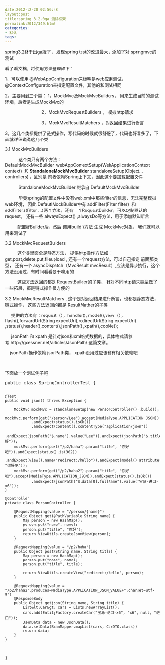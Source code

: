 ```yaml
---
date:2012-12-20 02:56:48
layout:post
title:spring 3.2.0ga 测试框架
permalink:2012/349.html
categories:
- 默认
tags:
---
```



<p>
	spring3.2终于出ga版了， 发现spring test的改进最大，添加了对 springmvc的测试
</p>
<p>
	看了看文档，将使用方法整理如下：
</p>
<p>
	1，可以使用 @WebAppConfiguration来标明是web应用测试， @ContextConfiguration来指定配置文件，其他的和测试相同
</p>
<p>
	2，主要用到三个类： 1，MockMvc及<span>MockMvcBuilders， 用来生成当前的测试环境，后者是生成MockMvc的</span>
</p>
<p>
	<span>&nbsp; &nbsp; &nbsp; &nbsp; &nbsp; &nbsp; &nbsp; &nbsp; &nbsp; &nbsp; &nbsp; &nbsp; &nbsp; &nbsp; &nbsp; 2，<span>MockMvcRequestBuilders ， 模拟http请求</span></span>
</p>
<p>
	<span>&nbsp; &nbsp; &nbsp; &nbsp; &nbsp; &nbsp; &nbsp; &nbsp; &nbsp; &nbsp; &nbsp; &nbsp; &nbsp; &nbsp; &nbsp; 3，<span>MockMvcResultMatchers ，对返回结果进行断言</span></span>
</p>
<p>
	<span>3，这几个类都提供了链式操作，写代码的时候就很舒服了，代码也好看多了，下面就详细说说这几个类</span>
</p>
<p>
	<span>3.1 MockMvcBuilders&nbsp;</span>
</p>
<p>
	<span>&nbsp; &nbsp; &nbsp; &nbsp; &nbsp; &nbsp;这个类只有两个方法：<span>DefaultMockMvcBuilder&nbsp;</span>&nbsp;<span>webAppContextSetup(WebApplicationContext context) &nbsp;和&nbsp;<span><strong><span>StandaloneMockMvcBuilder&nbsp;</span></strong>standaloneSetup(Object... controllers)&nbsp;</span></span>，区别是 前者依赖Spring上下文，因此这个要加载配置文件</span>
</p>
<p>
	<span>&nbsp; &nbsp; &nbsp; &nbsp; &nbsp; &nbsp;StandaloneMockMvcBuilder 继承自 DefaultMockMvcBuilder&nbsp;</span>
</p>
<p>
	<span>&nbsp; &nbsp; &nbsp; &nbsp; &nbsp; &nbsp;毕竟spring的配置文件中没有web.xml中那些filter的信息，无法完整模拟web环境， 因此 DefautlMockBuilder中有 addFilter(Filter filter) &nbsp;和 addFilters(Filter ...)两个方法，还有一个RequestBuilder，可以定制默认的request， 还有一些 alwaysExpect() ,alwaysDo等方法，用于添加默认断言</span>
</p>
<p>
	<span>&nbsp; &nbsp; &nbsp; &nbsp; &nbsp; 配置好Builder后，然后 调用build()方法 生成 MockMvc对象， 我们就可以用来测试了</span>
</p>
<p>
	<span>3.2 MockMvcRequestBuilders&nbsp;</span>
</p>
<p>
	<span>&nbsp; &nbsp; &nbsp; &nbsp; &nbsp; 这个类里面全是静态方法， 提供http操作方法如： get,post,delete,put,fileupload , 还有一个request方法，可以自己指定 前面那类型， 还有一个&nbsp;<span>asyncDispatch（MvcResult mvcResult）,应该是异步执行</span>，这个方法没用过，有时间看看是干嘛用的</span>
</p>
<p>
	<span>&nbsp; &nbsp; &nbsp; &nbsp; &nbsp; 这些方法返回的都是 RequestBuilder的子类， 针对不同http请求类型做了一些拓展，都是链式操作很方便的</span>
</p>
<p>
	<span>3.2 MockMvcResultMatchers , 这个是对返回结果进行断言，也都是静态方法，链式操作， 这些方法返回的都是 ResultMather的子类</span>
</p>
<p>
	<span>&nbsp; &nbsp; &nbsp;提供的方法有：request（），handler(), model(),view（），flash(),forwardUrl(String expectUrl),redirectUrl(<span>String expectUrl</span>) ,status(),header(),content(),jsonPath() ,xpath(),cookie();</span>
</p>
<p>
	<span>&nbsp; &nbsp; &nbsp;jsonPath 和 xpath 是针对json和xml格式数据的，具体格式请参考&nbsp;<span>http://goessner.net/articles/JsonPath/ 这篇文章。</span></span>
</p>
<p>
	<span>&nbsp; &nbsp; jsonPath 操作依赖 jsonPath类， xpath没用过应该也有相关依赖吧</span>
</p>
<p>
	<span><br />
</span>
</p>
<p>
	<span>下面放一个测试例子吧&nbsp;</span>
</p>
<p>
	<span>
<pre class="prettyprint lang-java linenums">public class SpringControllerTest {

    @Test
    public void json() throws Exception {

        MockMvc mockMvc = standaloneSetup(new PersonController()).build();
        mockMvc.perform(get("/person/Lee").accept(MediaType.APPLICATION_JSON))
                .andExpect(status().isOk())
                .andExpect(content().contentType("application/json"))
                .andExpect(jsonPath("$.name").value("Lee")).andExpect(jsonPath("$.title").value("你好"));
        mockMvc.perform(post("/p2/haha").param("title", "你好吧")).andExpect(status().is(302))
                .andExpect(view().name("redirect:/hello")).andExpect(model().attribute("title", "你好吧"));
        mockMvc.perform(get("/p2/haha2").param("title", "你好吧").accept(MediaType.APPLICATION_JSON)).andExpect(status().isOk())
                .andExpect(jsonPath("$.data[0].fullName").value("宝马-进口-x6"));
    }

    @Controller
    private class PersonController {

        @RequestMapping(value = "/person/{name}")
        public Object get(@PathVariable String name) {
            Map person = new HashMap();
            person.put("name", name);
            person.put("title", "你好");
            return ViewUtils.createJsonView(person);
        }

        @RequestMapping(value = "/p2/haha")
        public Object post(String name, String title) {
            Map person = new HashMap();
            person.put("name", name);
            person.put("title", title);

            return ViewUtils.createView("redirect:/hello", person);
        }

        @RequestMapping(value = "/p2/haha2",produces=MediaType.APPLICATION_JSON_VALUE+";charset=utf-8")
        @ResponseBody
        public Object getjson(String name, String title) {
            List&lt;Car&gt; cars = Lists.newArrayList();
            cars.add(EntityFactory.createCar("宝马-进口-x6", "x6", null, "进口"));
            JsonData data = new JsonData();
            data.setData(BeanMapper.mapList(cars, CarDTO.class));
            return data;
        }
    }
}</pre>
<br />
</span>
</p>
<p>
	<span>&nbsp;<span></span></span>
</p>
<p>
	<span>&nbsp; &nbsp; &nbsp; &nbsp; &nbsp; &nbsp;</span>
</p>